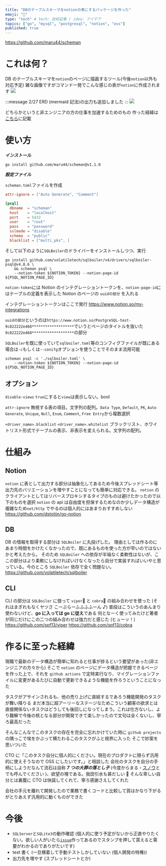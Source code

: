 ```yaml
---
title: "DBのテーブルスキーマをnotionの表にするパッケージを作った"
emoji: "🦣"
type: "tech" # tech: 技術記事 / idea: アイデア
topics: ["go", "mysql", "postgresql", "notion", "oss"]
published: true
---
```


https://github.com/maru44/scheman

# これは何？

DB のテーブルスキーマを`notion`のページに描画するツール(今後`notion`以外も対応予定)
雑な画像ですがコマンド一発でこんな感じの表が`notion`に作成されます
![](https://user-images.githubusercontent.com/46714011/155822065-f0f9f785-b2b1-4abd-b98b-052496dff169.png)

:::message
2/27 ERD (mermaid 記法)の出力も追加しました
:::
![](https://user-images.githubusercontent.com/46714011/155862202-77e81b99-681a-44fb-bf1c-669dae7f1f5a.png)

どちらかというと非エンジニアの方の仕事を加速するためのもの
作った経緯は[こちら](#作るに至った経緯)に記載

# 使い方

**_インストール_**

```
go install github.com/maru44/scheman@v1.1.0
```

**_設定ファイル_**

`scheman.toml`ファイルを作成

```toml:scheman.toml
attr-ignore = ["Auto Generate", "Comment"]

[psql]
  dbname  = "scheman"
  host    = "localhost"
  port    = 5432
  user    = "root"
  pass    = "password"
  sslmode = "disable"
  schema  = "public"
  blacklist = ["multi_pks", ]

```

そして以下のように`SQLBoiler`のドライバーをインストールしつつ、実行

```shell:例
go install github.com/volatiletech/sqlboiler/v4/drivers/sqlboiler-psql@v4.8.6 \
    && scheman psql \
    --notion-token ${NOTION_TOKEN} --notion-page-id ${PSQL_NOTION_PAGE_ID}
```

`notion-token`には Notion のインテグレーショントークンを、`notion-page-id`にはテーブルの定義を表示した Notion のページの `uuidの部分` を入れる

インテグレーショントークンはここで発行
https://www.notion.so/my-integrations

`uuidの部分`というのは`https://www.notion.so/PostgreSQL-test-9c822222e468*******************`でいうとページのタイトルを抜いた`9c822222e468*******************`の部分

`SQLBoiler`を既に使っていて`sqlboiler.toml`等のコンフィグファイルが既にある場合は`-c`もしくは`--conifg`オプションを使うことでそのまま流用可能

```shell:例 (sqlboiler.toml)
scheman psql -c './sqlboiler.toml' \
    --notion-token ${NOTION_TOKEN} --notion-page-id ${PSQL_NOTION_PAGE_ID}
```

## オプション

`disable-views`
`true`にすると`view`は表示しない。bool

`attr-ignore`
無視する表の項目。文字列の配列。`Data Type`, `Default`, `PK`, `Auto Generate`, `Unique`, `Null`, `Enum`, `Comment`, `Free Entry`から複数選択

`<driver_name>.blacklist`
`<driver_name>.whitelist`
ブラックリスト、ホワイトリスト形式でテーブルの表示、非表示を変えられる。文字列の配列。

# 仕組み

## Notion

`notion` に表として出力する部分は抽象化してあるため今後スプレッドシート等出力先のバリエーションを増やすことになっても簡単に対応できる。
`notion` のクライアントとしてはリバースプロキシするタイプのものは避けたかったので以下のものを選択
`notion` の api は自由度を担保するためなのか少しデータ構造が複雑なため`net/http` でやるのは個人的にはあまりおすすめしない
https://github.com/dstotijn/go-notion

## DB

DB の情報を取得する部分は `SQLBoiler` に丸投げした。
理由としては作るのにあまり時間をかけたくなかったので、既にあるものを使った方が早いのではないかと考えたから。
そのため `SQLBoiler` への依存が半端なく柔軟性はないが、ここの部分はより柔軟にしなければいけなくなったら自分で実装すればいいやと思っている。今のところ `SQLBoiler` 依存で全く問題ない。
https://github.com/volatiletech/sqlboiler

## CLI

CLI の部分は `SQLBoiler` に倣って `viper`🐍 と `cobra`🐍 の組み合わせを使った (それはまぎれもなくヤツさ こーぶらーふふふふーん ♪)
普段はこういうのあんまり使わないけど、**go に入っては go に従え**である
何となーく使ってみたけど著者が同じだけにこの二つの組み合わせは強力だと感じた (ヒューッ！)
https://github.com/spf13/viper
https://github.com/spf13/cobra

# 作るに至った経緯

現職で最新のデータ構造が簡単に知れると仕事が捗るという要望があった(非エンジニアの方々から)
そこで `notion` のページにデータ構造が把握できるページを作った上で、それを `github actions` で定時実行なり、マイグレーションファイルに変更があるたびに自動で更新できるような機能を作ろうということになった

タスクがアサインされるも、他の売り上げに直結するであろう機能開発のタスクが舞い降りる
まだ本当に超アーリーなステージなためこういう顧客の欲求とは直接関係ないタスクはどうしても後回しになってしまう。これは仕方ないし、より難解で今後の核となる部分が開発できて楽しかったので文句は全くないし、寧ろ最高だった

そんなこんなでこのタスクの存在を完全に忘れかけていた時に `github projects` の隅っこで埃をかぶって横たわるこのタスクがふと視界に入った
そこで妙案を思いついた

CTO に「このタスク自分に個人的にください。現在のプロダクトに限らず汎用的に使えそうなので OSS にしたいです。」と相談した
会社のタスクを自分の手柄にしようだなんて流石は自称 **_7 つの大罪の落とし子_** (今度からまる・[スノウ](https://gameofthrones.fandom.com/wiki/Bastardy?file=Bastard_names_by_region.PNG)とでも呼んでください )、欲望の塊である。我田引水も甚だしい 🌾
そんな卑しい自分とは裏腹に CTO は快諾してくれて、寧ろ感謝さえしてくれた

会社の手元を離れて開発したので業務で書くコードと比較して質はかなり下がるがとりあえず汎用的に動くものができた

# 今後

- `SQLServer`と`SQLite3`の動作確認 (個人的に使う予定がないから正直やりたくない。欲しい人がいたら[`issue`](https://github.com/maru44/scheman/issues)作ってあるのでスタンプを押して貰えると需要がわかるのでありがたいです)
- test 書く (一旦横着して手動テストしかしていない (個人開発の特権))
- 出力先を増やす (スプレッドシートとか)
